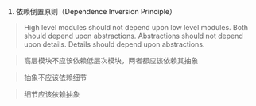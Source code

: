 1. 依赖倒置原则（Dependence Inversion Principle）

> High level modules should not depend upon low level modules. Both should depend upon abstractions. 
> Abstractions should not depend upon details. Details should depend upon abstractions.

> 高层模块不应该依赖低层次模块，两者都应该依赖其抽象

> 抽象不应该依赖细节

> 细节应该依赖抽象